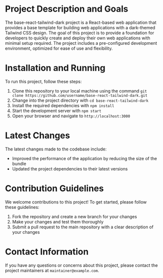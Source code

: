 

# Project Description and Goals

The base-react-tailwind-dark project is a React-based web application that provides a base template for building web applications with a dark-themed Tailwind CSS design. The goal of this project is to provide a foundation for developers to quickly create and deploy their own web applications with minimal setup required. The project includes a pre-configured development environment, optimized for ease of use and flexibility.

# Installation and Running

To run this project, follow these steps:

1. Clone this repository to your local machine using the command `git clone https://github.com/username/base-react-tailwind-dark.git`
2. Change into the project directory with `cd base-react-tailwind-dark`
3. Install the required dependencies with `npm install`
4. Start the development server with `npm start`
5. Open your browser and navigate to `http://localhost:3000`

# Latest Changes

The latest changes made to the codebase include:

- Improved the performance of the application by reducing the size of the bundle
- Updated the project dependencies to their latest versions

# Contribution Guidelines

We welcome contributions to this project! To get started, please follow these guidelines:

1. Fork the repository and create a new branch for your changes
2. Make your changes and test them thoroughly
3. Submit a pull request to the main repository with a clear description of your changes

# Contact Information

If you have any questions or concerns about this project, please contact the project maintainers at `maintainer@example.com`.